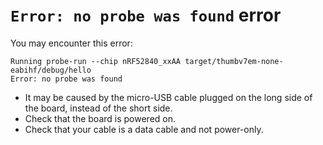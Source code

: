 # `Error: no probe was found` error

You may encounter this error:
``` console
Running probe-run --chip nRF52840_xxAA target/thumbv7em-none-eabihf/debug/hello
Error: no probe was found
```

- It may be caused by the micro-USB cable plugged on the long side of the board, instead of the short side.
- Check that the board is powered on. 
- Check that your cable is a data cable and not power-only.
